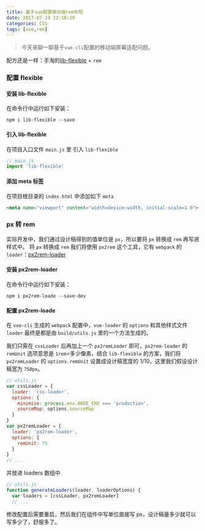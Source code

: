 ```yaml
---
title: 基于vue配置移动端rem布局
date: 2017-07-19 22:18:29
categories: CSS
tags: [vue,rem]
---
```

>今天来聊一聊基于`vue-cli`配置的移动端屏幕适配问题。

配方还是一样：手淘的[lib-flexible](https://github.com/amfe/lib-flexible) + `rem`
### 配置 flexible
#### 安装 lib-flexible
在命令行中运行如下安装：
```
npm i lib-flexible --save
```
<!--more-->
#### 引入 lib-flexible
在项目入口文件 `main.js` 里 引入 `lib-flexible`
```js
// main.js
import 'lib-flexible'
```
#### 添加 meta 标签
在项目根目录的 `index.html` 中添加如下 `meta`
```html
<meta name="viewport" content="width=device-width, initial-scale=1.0">
```
### px 转 rem
实际开发中，我们通过设计稿得到的值单位是 `px`，所以要将 `px` 转换成 `rem` 再写进样式中。
将 `px` 转换成 `rem` 我们将使用 `px2rem` 这个工具，它有 `webpack` 的 `loader`：[px2rem-loader](https://github.com/Jinjiang/px2rem-loader)
#### 安装 px2rem-loader
在命令行中运行如下安装：
```
npm i px2rem-loade --save-dev
```
#### 配置 px2rem-loade
在 `vue-cli` 生成的 `webpack` 配置中，`vue-loader` 的 `options` 和其他样式文件 `loader` 最终是都是由 `build/utils.js` 里的一个方法生成的。

我们只需在 `cssLoader` 后再加上一个 `px2remLoader` 即可，`px2rem-loader` 的 `remUnit` 选项意思是 `1rem`=多少像素，结合 `lib-flexible` 的方案，我们将 `px2remLoader` 的 `options.remUnit` 设置成设计稿宽度的 1/10，这里我们假设设计稿宽为 `750px`。
```js
// utils.js
var cssLoader = {
  loader: 'css-loader',
  options: {
    minimize: process.env.NODE_ENV === 'production',
    sourceMap: options.sourceMap
  }
}
var px2remLoader = {
  loader: 'px2rem-loader',
  options: {
    remUnit: 75
  }
}
// ...
```
并放进 loaders 数组中
```js
// utils.js
function generateLoaders(loader, loaderOptions) {
  var loaders = [cssLoader, px2remLoader]
  // ...
```
修改配置后需要重启，然后我们在组件中写单位直接写 px，设计稿量多少就可以写多少了，舒服多了。